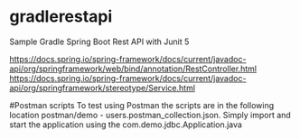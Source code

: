 # gradlerestapi
Sample Gradle Spring Boot Rest API with Junit 5  

<https://docs.spring.io/spring-framework/docs/current/javadoc-api/org/springframework/web/bind/annotation/RestController.html>  
<https://docs.spring.io/spring-framework/docs/current/javadoc-api/org/springframework/stereotype/Service.html>  

#Postman scripts
To test using Postman the scripts are in the following location postman/demo - users.postman_collection.json. Simply import and start the application using the com.demo.jdbc.Application.java
